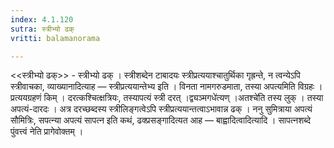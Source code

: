 ```yaml
---
index: 4.1.120
sutra: स्त्रीभ्यो ढक्
vritti: balamanorama

---
```

<<स्त्रीभ्यो ढक्>> - स्त्रीभ्यो ढक् । स्त्रीशब्देन टाबादयः स्त्रीप्रत्ययाश्चातुर्थिका गृह्रन्ते, न त्वन्येऽपि स्त्रीवाचका, व्याख्यानादित्याह — स्त्रीप्रत्ययान्तेभ्य इति । विनता नामगरुडमाता, तस्या अपत्यमिति विग्रहः । प्रत्ययग्रहणं किम्  । दरत्कश्चित्क्षत्रियः, तस्यापत्यं स्त्री दरत् ।द्व्यञ्मगधे॑त्यण् ।अतश्चे॑ति तस्य लुक् । तस्या अपत्यं-दारदः । अत्र दरच्छब्दस्य स्त्रीलिङ्गत्वेऽपि स्त्रीप्रत्ययान्तत्वाऽभावान्न ढक् । ननु सुमित्राया अपत्यं सौमित्रिः, सपत्न्या अपत्यं सापत्न इति कथं, ढक्प्रसङ्गादित्यत आह — बाह्वादित्वादित्यादि । सापत्नशब्दे पुंवत्त्वं नेति प्रागेवोक्तम् ।